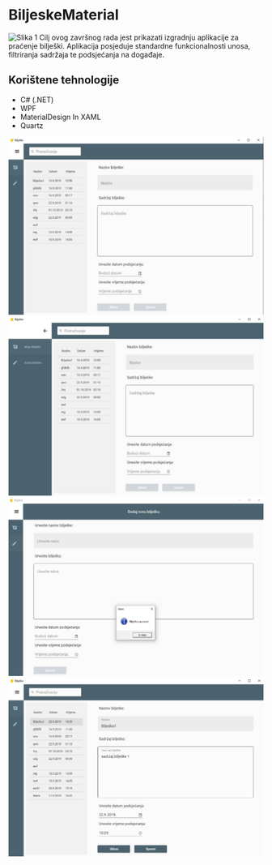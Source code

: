 # BiljeskeMaterial
![Slika 1](BiljeskeMaterial/res/ikona.ico)
Cilj ovog završnog rada jest prikazati izgradnju aplikacije za praćenje bilješki. Aplikacija posjeduje standardne funkcionalnosti unosa, filtriranja sadržaja te podsjećanja na događaje. 

## Korištene tehnologije

* C# (.NET)
* WPF
* MaterialDesign In XAML
* Quartz

![Slika 1](projekt_slike/biljeske1.jpg)
![Slika 2](projekt_slike/biljeske2.jpg)
![Slika 3](projekt_slike/biljeske3.jpg)
![Slika 4](projekt_slike/biljeske4.jpg)

